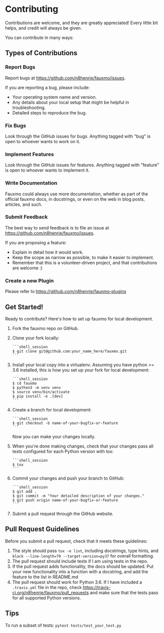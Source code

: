 # Contributing

Contributions are welcome, and they are greatly appreciated! Every
little bit helps, and credit will always be given.

You can contribute in many ways:

## Types of Contributions

### Report Bugs

Report bugs at <https://github.com/n8henrie/fauxmo/issues>.

If you are reporting a bug, please include:

-   Your operating system name and version.
-   Any details about your local setup that might be helpful in
    troubleshooting.
-   Detailed steps to reproduce the bug.

### Fix Bugs

Look through the GitHub issues for bugs. Anything tagged with "bug" is
open to whoever wants to work on it.

### Implement Features

Look through the GitHub issues for features. Anything tagged with
"feature" is open to whoever wants to implement it.

### Write Documentation

Fauxmo could always use more documentation, whether as part of the official
fauxmo docs, in docstrings, or even on the web in blog posts, articles, and
such.

### Submit Feedback

The best way to send feedback is to file an issue at
<https://github.com/n8henrie/fauxmo/issues>.

If you are proposing a feature:

-   Explain in detail how it would work.
-   Keep the scope as narrow as possible, to make it easier to
    implement.
-   Remember that this is a volunteer-driven project, and that
    contributions are welcome :)

### Create a new Plugin

Please refer to <https://github.com/n8henrie/fauxmo-plugins>

## Get Started!

Ready to contribute? Here's how to set up fauxmo
for local development.

1.  Fork the fauxmo repo on GitHub.
1.  Clone your fork locally:

        ```shell_session
        $ git clone git@github.com:your_name_here/fauxmo.git
        ```

1.  Install your local copy into a virtualenv. Assuming you have
    python >= 3.6 installed, this is how you set up your fork for
    local development:

        ```shell_session
        $ cd fauxmo
        $ python3 -m venv venv
        $ source venv/bin/activate
        $ pip install -e .[dev]
        ```

1.  Create a branch for local development:

        ```shell_session
        $ git checkout -b name-of-your-bugfix-or-feature
        ```

    Now you can make your changes locally.

1.  When you're done making changes, check that your changes pass all tests
    configured for each Python version with tox:

        ```shell_session
        $ tox
        ```

1.  Commit your changes and push your branch to GitHub:

        ```shell_session
        $ git add .
        $ git commit -m "Your detailed description of your changes."
        $ git push origin name-of-your-bugfix-or-feature
        ```

1.  Submit a pull request through the GitHub website.

## Pull Request Guidelines

Before you submit a pull request, check that it meets these guidelines:

1.  The style should pass `tox -e lint`, including docstrings, type hints, and
    `black --line-length=79 --target-version=py37` for overall formatting.
1.  The pull request should include tests if I am using tests in the repo.
1.  If the pull request adds functionality, the docs should be updated.
    Put your new functionality into a function with a docstring, and add
    the feature to the list in README.md
1.  The pull request should work for Python 3.6. If I have included a
    `.travis.yml` file in the repo, check
    <https://travis-ci.org/n8henrie/fauxmo/pull_requests> and make sure that
    the tests pass for all supported Python versions.

## Tips

To run a subset of tests: `pytest tests/test_your_test.py`
